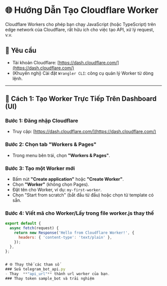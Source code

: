 # 🌐 Hướng Dẫn Tạo Cloudflare Worker

Cloudflare Workers cho phép bạn chạy JavaScript (hoặc TypeScript) trên edge network của Cloudflare, rất hữu ích cho việc tạo API, xử lý request, v.v.

## 📌 Yêu cầu

- Tài khoản Cloudflare: [https://dash.cloudflare.com/](https://dash.cloudflare.com/)
- (Khuyến nghị) Cài đặt `Wrangler CLI`: công cụ quản lý Worker từ dòng lệnh.

---

## 🔧 Cách 1: Tạo Worker Trực Tiếp Trên Dashboard (UI)

### Bước 1: Đăng nhập Cloudflare
- Truy cập: [https://dash.cloudflare.com/](https://dash.cloudflare.com/)

### Bước 2: Chọn tab **"Workers & Pages"**
- Trong menu bên trái, chọn **"Workers & Pages"**.

### Bước 3: Tạo một Worker mới
- Bấm nút **"Create application"** hoặc **"Create Worker"**.
- Chọn **"Worker"** (không chọn Pages).
- Đặt tên cho Worker, ví dụ: `my-first-worker`.
- Chọn "Start from scratch" (bắt đầu từ đầu) hoặc chọn từ template có sẵn.

### Bước 4: Viết mã cho Worker/Lấy trong file worker.js thay thế
```js
export default {
  async fetch(request) {
    return new Response('Hello from Cloudflare Worker!', {
      headers: { 'content-type': 'text/plain' },
    });
  },
};


# 🌐 Thay thế các tham số
### Sửa telegram_bot_api.py
- Thay  **"api_url"** thành url worker của bạn.
### Thay token sample_bot và trải nghiệm
